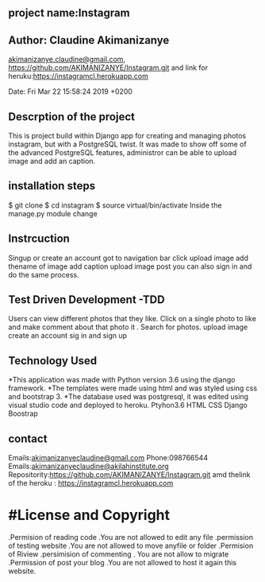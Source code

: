 ## project name:Instagram
 ## Author: Claudine Akimanizanye 
 <akimanizanye.claudine@gmail.com>, https://github.com/AKIMANIZANYE/Instagram.git and link for heruku:https://instagramcl.herokuapp.com
 
 Date:   Fri Mar 22 15:58:24 2019 +0200



## Descrption of the project
This is project build  within  Django app for creating and managing photos  instagram, but with a PostgreSQL twist. It was made to show off some of the advanced PostgreSQL features,  administror  can be able to  upload image and add an caption. 

## installation steps
$ git clone 
$ cd instagram
$ source virtual/bin/activate
Inside the manage.py module change 
## Instrcuction
Singup or create an account
got to navigation bar
click upload image
add thename of image add caption 
upload image
post
you can also sign in
and do the same process.



## Test Driven Development -TDD
Users can view different photos that they like.
Click on a single photo to like and make comment about that photo it .
Search for  photos.
upload image
create an account sig in and sign up


## Technology  Used
*This application was made with Python version 3.6 using the django framework.
*The templates were made using html and was styled using css and bootstrap 3.
*The database used was postgresql, it was edited using visual studio code and deployed to heroku.
Ptyhon3.6 
HTML
CSS
Django
Boostrap

## contact
Emails:akimanizanyeclaudine@gmail.com Phone:098766544 Emails:akimanizanyeclaudine@akilahinstitute.org Repositority:https://github.com/AKIMANIZANYE/Instagram.git amd thelink of the heroku : https://instagramcl.herokuapp.com
# #License and Copyright

.Permision of reading code     .You are not allowed to edit any file
.permission of testing website      .You are  not allowed to move  anyfile or folder
.Permision of Riview 
.persimision of commenting           . You are not allow to migrate
.Permission of post your blog       .You are not allowed to host it again  this website.
